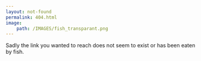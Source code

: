```yaml
---
layout: not-found
permalink: 404.html
image:
    path: /IMAGES/fish_transparant.png
---
```


Sadly the link you wanted to reach does not seem to exist or has been eaten by fish.
